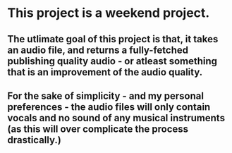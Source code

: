 # This project is a weekend project.

## The utlimate goal of this project is that, it takes an audio file, and returns a fully-fetched publishing quality audio - or atleast something that is an improvement of the audio quality. 

## For the sake of simplicity - and my personal preferences - the audio files will only contain vocals and no sound of any musical instruments (as this will over complicate the process drastically.)

